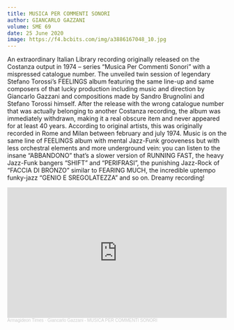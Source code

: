 ```yaml
---
title: MUSICA PER COMMENTI SONORI
author: GIANCARLO GAZZANI
volume: SME 69
date: 25 June 2020
image: https://f4.bcbits.com/img/a3886167048_10.jpg
---
```


An extraordinary Italian Library recording originally released on the Costanza output in 1974 – series “Musica Per Commenti Sonori” with a mispressed catalogue number. The unveiled twin session of legendary Stefano Torossi’s FEELINGS album featuring the same line-up and same composers of that lucky production including music and direction by Giancarlo Gazzani and compositions made by Sandro Brugnolini and Stefano Torossi himself. After the release with the wrong catalogue number that was actually belonging to another Costanza recording, the album was immediately withdrawn, making it a real obscure item and never appeared for at least 40 years. According to original artists, this was originally recorded in Rome and Milan between february and july 1974. Music is on the same line of FEELINGS album with mental Jazz-Funk grooveness but with less orchestral elements and more underground vein: you can listen to the insane “ABBANDONO” that’s a slower version of RUNNING FAST, the heavy Jazz-Funk bangers “SHIFT” and “PERIFRASI”, the punishing Jazz-Rock of “FACCIA DI BRONZO” similar to FEARING MUCH, the incredible uptempo funky-jazz “GENIO E SREGOLATEZZA” and so on. Dreamy recording!


<iframe width="100%" height="300" scrolling="no" frameborder="no" allow="autoplay" src="https://w.soundcloud.com/player/?url=https%3A//api.soundcloud.com/tracks/810354427&color=%23ff5500&auto_play=false&hide_related=true&show_comments=false&show_user=false&show_reposts=false&show_teaser=false&visual=true"></iframe><div style="font-size: 10px; color: #cccccc;line-break: anywhere;word-break: normal;overflow: hidden;white-space: nowrap;text-overflow: ellipsis; font-family: Interstate,Lucida Grande,Lucida Sans Unicode,Lucida Sans,Garuda,Verdana,Tahoma,sans-serif;font-weight: 100;"><a href="https://soundcloud.com/armagideon-times" title="Armagideon Times" target="_blank" style="color: #cccccc; text-decoration: none;">Armagideon Times</a> · <a href="https://soundcloud.com/armagideon-times/giancarlo-gazzani-musica-per-commenti-sonori-10010" title="Giancarlo Gazzani - MUSICA PER COMMENTI SONORI" target="_blank" style="color: #cccccc; text-decoration: none;">Giancarlo Gazzani - MUSICA PER COMMENTI SONORI</a></div>
